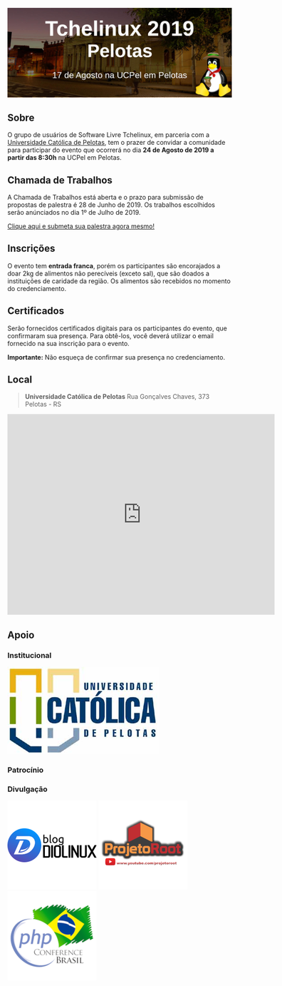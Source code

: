 [![Tchelinux 2019 Pelotas](images/banner.jpg)](#)

## Sobre

O grupo de usuários de Software Livre Tchelinux, em parceria com a [Universidade Católica de Pelotas](https://ucpel.edu.br/), tem o prazer de convidar a comunidade para participar do evento que ocorrerá no dia **24 de Agosto de 2019 a partir das 8:30h** na UCPel em Pelotas.

## Chamada de Trabalhos

A Chamada de Trabalhos está aberta e o prazo para submissão de propostas de palestra é 28 de Junho de 2019. Os trabalhos escolhidos serão anúnciados no dia 1º de Julho de 2019.

[Clique aqui e submeta sua palestra agora mesmo!](https://forms.gle/JfEyjhs6BoBeTQtY7)

## Inscrições

 O evento tem **entrada franca**, porém os participantes são encorajados a doar 2kg de alimentos não perecíveis (exceto sal), que são doados a instituições de caridade da região. Os alimentos são recebidos no momento do credenciamento.

## Certificados

Serão fornecidos certificados digitais para os participantes do evento, que confirmaram sua presença. Para obtê-los, você deverá utilizar o email fornecido na sua inscrição para o evento.

**Importante:** Não esqueça de confirmar sua presença no credenciamento.

## Local

> **Universidade Católica de Pelotas**
> Rua Gonçalves Chaves, 373
> Pelotas - RS

<div class="map-responsive">
  <iframe src="https://www.google.com/maps/embed?pb=!1m18!1m12!1m3!1d2016.8045882296763!2d-52.34225990526562!3d-31.77464512824778!2m3!1f0!2f0!3f0!3m2!1i1024!2i768!4f13.1!3m3!1m2!1s0x9511b59569451f1b%3A0x2512d7bca00e1ed0!2sCatholic+University+of+Pelotas%2C+Campus+I!5e0!3m2!1sen!2sbr!4v1557290255978!5m2!1sen!2sbr" width="600" height="450" frameborder="0" style="border:0" allowfullscreen></iframe>
</div>

## Apoio

### Institucional

[![UCPel](images/ucpel.png)](https://ucpel.edu.br/)

### Patrocínio


### Divulgação

[![Blog Diolinux](images/logo_diolinux.png)](https://www.diolinux.com.br/)
[![Projeto Root](images/logo_projetoroot.png)](https://projetoroot.com.br/)
[![PHP Conference Brasil](images/logo_phpconference.png)](https://phpconference.com.br/)

